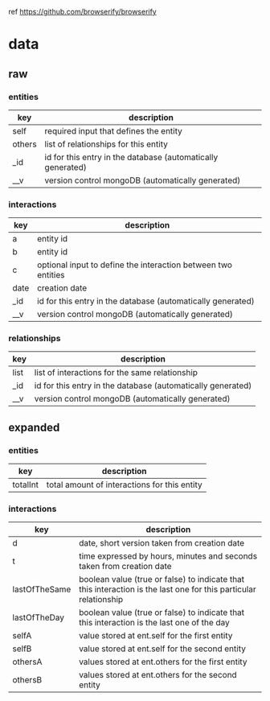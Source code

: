 ref https://github.com/browserify/browserify


# data

## raw

### entities

| key    | description                                                 |
| ------ | ----------------------------------------------------------- |
| self   | required input that defines the entity                      |
| others | list of relationships for this entity                       |
| _id    | id for this entry in the database (automatically generated) |
| __v    | version control mongoDB (automatically generated)           |

### interactions

| key  | description                                                   |
| ---- | ------------------------------------------------------------- |
| a    | entity id                                                     |
| b    | entity id                                                     |
| c    | optional input to define the interaction between two entities |
| date | creation date                                                 |
| _id  | id for this entry in the database (automatically generated)   |
| __v  | version control mongoDB (automatically generated)             |

### relationships

| key  | description                                                   |
| ---- | ------------------------------------------------------------- |
| list | list of interactions for the same relationship                |
| _id  | id for this entry in the database (automatically generated)   |
| __v  | version control mongoDB (automatically generated)             |


## expanded

### entities

| key      | description                                  |
| -------- | -------------------------------------------- |
| totalInt | total amount of interactions for this entity |


### interactions

| key           | description                                                                                                      |
| ------------- | ---------------------------------------------------------------------------------------------------------------- |
| d             | date, short version taken from creation date                                                                     |
| t             | time expressed by hours, minutes and seconds taken from creation date                                            |
| lastOfTheSame | boolean value (true or false) to indicate that this interaction is the last one for this particular relationship |
| lastOfTheDay  | boolean value (true or false) to indicate that this interaction is the last one of the day                       |
| selfA         | value stored at ent.self for the first entity                                                                    |
| selfB         | value stored at ent.self for the second entity                                                                   |
| othersA       | values stored at ent.others for the first entity                                                                 |
| othersB       | values stored at ent.others for the second entity                                                                |
